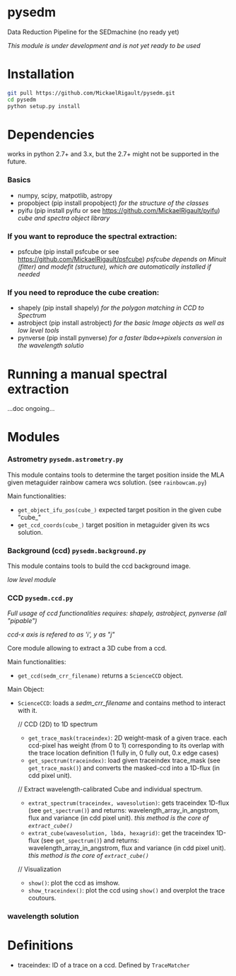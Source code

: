 # pysedm
Data Reduction Pipeline for the SEDmachine (no ready yet)

*This module is under development and is not yet ready to be used*

# Installation

```bash
git pull https://github.com/MickaelRigault/pysedm.git
cd pysedm
python setup.py install
```


# Dependencies

works in python 2.7+ and 3.x, but the 2.7+ might not be supported in the future. 

### Basics

- numpy, scipy, matpotlib, astropy
- propobject (pip install propobject) _for the structure of the classes_
- pyifu (pip install pyifu or see https://github.com/MickaelRigault/pyifu) _cube and spectra object library_

### If you want to reproduce the spectral extraction:

- psfcube (pip install psfcube or see https://github.com/MickaelRigault/psfcube) 
  _psfcube depends on Minuit (fitter) and modefit (structure), which are automatically installed if needed_

### If you need to reproduce the cube creation:

- shapely (pip install shapely) _for the polygon matching in CCD to Spectrum_  
- astrobject (pip install astrobject) _for the basic Image objects as well as low level tools_
- pynverse (pip install pynverse) _for a faster lbda<->pixels conversion in the wavelength solutio_

# Running a manual spectral extraction

...doc ongoing...

# Modules
### Astrometry `pysedm.astrometry.py`

This module contains tools to determine the target position inside the MLA given metaguider rainbow camera wcs solution.
(see `rainbowcam.py`)

Main functionalities:
- `get_object_ifu_pos(cube_)` expected target position in the given cube "cube_"
- `get_ccd_coords(cube_)` target position in metaguider given its wcs solution.

### Background (ccd) `pysedm.background.py`

This module contains tools to build the ccd background image. 

_low level module_

### CCD `pysedm.ccd.py`

_Full usage of ccd functionalities requires: shapely, astrobject, pynverse (all "pipable")_

_ccd-x axis is refered to as 'i', y as "j"_

Core module allowing to extract a 3D cube from a ccd. 

Main functionalities:
- `get_ccd(sedm_crr_filename)` returns a `ScienceCCD` object.

Main Object:
- `ScienceCCD`: loads a _sedm_crr_filename_ and contains method to interact with it.
   
   // CCD (2D) to 1D spectrum
   - `get_trace_mask(traceindex)`: 2D weight-mask of a given trace. each ccd-pixel has weight (from 0 to 1) corresponding to its overlap with the trace location definition (1 fully in, 0 fully out, 0.x edge cases)
   - `get_spectrum(traceindex)`: load given traceindex trace_mask (see `get_trace_mask()`) and converts the masked-ccd into a 1D-flux (in cdd pixel unit). 
   
   // Extract wavelength-calibrated Cube and individual spectrum.
   - `extrat_spectrum(traceindex, wavesolution)`: gets traceindex 1D-flux (see `get_spectrum()`) and returns: wavelength_array_in_angstrom, flux and variance (in cdd pixel unit). _this method is the core of `extract_cube()`_
   - `extrat_cube(wavesolution, lbda, hexagrid)`: get the traceindex 1D-flux (see `get_spectrum()`) and returns: wavelength_array_in_angstrom, flux and variance (in cdd pixel unit). _this method is the core of `extract_cube()`_
   
   // Visualization
   - `show()`: plot the ccd as imshow.
   - `show_traceindex()`: plot the ccd using `show()` and overplot the trace coutours.

### wavelength solution


# Definitions
- traceindex: ID of a trace on a ccd. Defined by `TraceMatcher`

